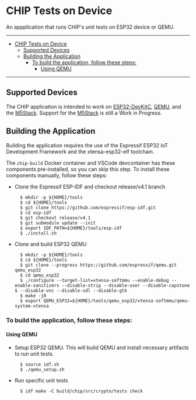 # CHIP Tests on Device

An appplication that runs CHIP's unit tests on ESP32 device or QEMU.

---

-   [CHIP Tests on Device](#chip-tests-on-device)
    -   [Supported Devices](#supported-devices)
    -   [Building the Application](#building-the-application)
        -   [To build the application, follow these steps:](#to-build-the-application-follow-these-steps)
            -   [Using QEMU](#using-qemu)

---

## Supported Devices

The CHIP application is intended to work on
[ESP32-DevKitC](https://www.espressif.com/en/products/hardware/esp32-devkitc/overview),
[QEMU](https://github.com/espressif/qemu), and the
[M5Stack](http://m5stack.com). Support for the [M5Stack](http://m5stack.com) is
still a Work in Progress.

## Building the Application

Building the application requires the use of the Espressif ESP32 IoT Development
Framework and the xtensa-esp32-elf toolchain.

The `chip-build` Docker container and VSCode devcontainer has these components
pre-installed, so you can skip this step. To install these components manually,
follow these steps:

-   Clone the Espressif ESP-IDF and checkout release/v4.1 branch

          $ mkdir -p ${HOME}/tools
          $ cd ${HOME}/tools
          $ git clone https://github.com/espressif/esp-idf.git
          $ cd esp-idf
          $ git checkout release/v4.1
          $ git submodule update --init
          $ export IDF_PATH=${HOME}/tools/esp-idf
          $ ./install.sh

-   Clone and build ESP32 QEMU

          $ mkdir -p ${HOME}/tools
          $ cd ${HOME}/tools
          $ git clone --progress https://github.com/espressif/qemu.git qemu_esp32
          $ cd qemu_esp32
          $ ./configure --target-list=xtensa-softmmu --enable-debug --enable-sanitizers --disable-strip --disable-user --disable-capstone    $ --disable-vnc --disable-sdl --disable-gtk
          $ make -j8
          $ export QEMU_ESP32=${HOME}/tools/qemu_esp32/xtensa-softmmu/qemu-system-xtensa

### To build the application, follow these steps:

#### Using QEMU

-   Setup ESP32 QEMU. This will build QEMU and install necessary artifacts to
    run unit tests.

          $ source idf.sh
          $ ./qemu_setup.sh

-   Run specific unit tests

          $ idf make -C build/chip/src/crypto/tests check
